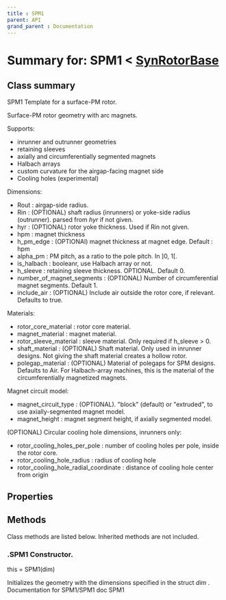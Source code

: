 ```yaml
---
title : SPM1
parent: API
grand_parent : Documentation
---
```

# Summary for: **SPM1**  < [SynRotorBase](SynRotorBase.html)

## Class summary

SPM1 Template for a surface-PM rotor.

Surface-PM rotor geometry with arc magnets.

Supports:
* inrunner and outrunner geometries
* retaining sleeves
* axially and circumferentially segmented magnets
* Halbach arrays
* custom curvature for the airgap-facing magnet side
* Cooling holes (experimental)

Dimensions:
* Rout : airgap-side radius.
* Rin : (OPTIONAL) shaft radius (inrunners) or yoke-side radius (outrunner).
parsed from *hyr*  if not given.
* hyr : (OPTIONAL) rotor yoke thickness. Used if Rin not given.
* hpm : magnet thickness
* h_pm_edge : (OPTIONAl) magnet thickness at magnet edge. Default :
hpm
* alpha_pm : PM pitch, as a ratio to the pole pitch. In ]0, 1[.
* is_halbach : booleanr, use Halbach array or not.
* h_sleeve : retaining sleeve thickness. OPTIONAL. Default 0.
* number_of_magnet_segments : (OPTIONAL) Number of circumferential magnet
segments. Default 1.
* include_air : (OPTIONAL) Include air outside the rotor core, if
relevant. Defaults to true.

Materials:
* rotor_core_material : rotor core material.
* magnet_material : magnet material.
* rotor_sleeve_material : sleeve material. Only required if
h_sleeve > 0.
* shaft_material : (OPTIONAL) Shaft material. Only used in inrunner
designs. Not giving the shaft material creates a hollow rotor.
* polegap_material : (OPTIONAL) Material of polegaps for SPM designs.
Defaults to Air. For Halbach-array machines, this is the material of the
circumferentially magnetized magnets.

Magnet circuit model:
* magnet_circuit_type : (OPTIONAL). "block" (default) or
"extruded", to use axially-segmented magnet model.
* magnet_height : magnet segment height, if axially segmented
model.

(OPTIONAL) Circular cooling hole dimensions, inrunners only:
* rotor_cooling_holes_per_pole : number of cooling holes per pole,
inside the rotor core.
* rotor_cooling_hole_radius : radius of cooling hole
* rotor_cooling_hole_radial_coordinate : distance of cooling hole
center from origin

## Properties


## Methods

Class methods are listed below. Inherited methods are not included.

### .**SPM1** Constructor.

this = SPM1(dim)

Initializes the geometry with the dimensions specified in
the struct *dim* .
Documentation for SPM1/SPM1
doc SPM1


